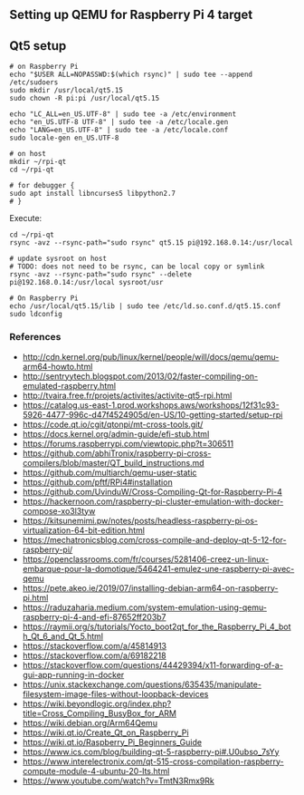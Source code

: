 ## Setting up QEMU for Raspberry Pi 4 target

## Qt5 setup

    # on Raspberry Pi
    echo "$USER ALL=NOPASSWD:$(which rsync)" | sudo tee --append /etc/sudoers
    sudo mkdir /usr/local/qt5.15
    sudo chown -R pi:pi /usr/local/qt5.15

    echo "LC_ALL=en_US.UTF-8" | sudo tee -a /etc/environment
    echo "en_US.UTF-8 UTF-8" | sudo tee -a /etc/locale.gen
    echo "LANG=en_US.UTF-8" | sudo tee -a /etc/locale.conf
    sudo locale-gen en_US.UTF-8

    # on host
    mkdir ~/rpi-qt
    cd ~/rpi-qt

    # for debugger {
    sudo apt install libncurses5 libpython2.7
    # }

Execute:

    cd ~/rpi-qt
    rsync -avz --rsync-path="sudo rsync" qt5.15 pi@192.168.0.14:/usr/local

    # update sysroot on host
    # TODO: does not need to be rsync, can be local copy or symlink
    rsync -avz --rsync-path="sudo rsync" --delete pi@192.168.0.14:/usr/local sysroot/usr

    # On Raspberry Pi
    echo /usr/local/qt5.15/lib | sudo tee /etc/ld.so.conf.d/qt5.15.conf
    sudo ldconfig

### References

- http://cdn.kernel.org/pub/linux/kernel/people/will/docs/qemu/qemu-arm64-howto.html
- http://sentryytech.blogspot.com/2013/02/faster-compiling-on-emulated-raspberry.html
- http://tvaira.free.fr/projets/activites/activite-qt5-rpi.html
- https://catalog.us-east-1.prod.workshops.aws/workshops/12f31c93-5926-4477-996c-d47f4524905d/en-US/10-getting-started/setup-rpi
- https://code.qt.io/cgit/qtonpi/mt-cross-tools.git/
- https://docs.kernel.org/admin-guide/efi-stub.html
- https://forums.raspberrypi.com/viewtopic.php?t=306511
- https://github.com/abhiTronix/raspberry-pi-cross-compilers/blob/master/QT_build_instructions.md
- https://github.com/multiarch/qemu-user-static
- https://github.com/pftf/RPi4#installation
- https://github.com/UvinduW/Cross-Compiling-Qt-for-Raspberry-Pi-4
- https://hackernoon.com/raspberry-pi-cluster-emulation-with-docker-compose-xo3l3tyw
- https://kitsunemimi.pw/notes/posts/headless-raspberry-pi-os-virtualization-64-bit-edition.html
- https://mechatronicsblog.com/cross-compile-and-deploy-qt-5-12-for-raspberry-pi/
- https://openclassrooms.com/fr/courses/5281406-creez-un-linux-embarque-pour-la-domotique/5464241-emulez-une-raspberry-pi-avec-qemu
- https://pete.akeo.ie/2019/07/installing-debian-arm64-on-raspberry-pi.html
- https://raduzaharia.medium.com/system-emulation-using-qemu-raspberry-pi-4-and-efi-87652ff203b7
- https://raymii.org/s/tutorials/Yocto_boot2qt_for_the_Raspberry_Pi_4_both_Qt_6_and_Qt_5.html
- https://stackoverflow.com/a/45814913
- https://stackoverflow.com/a/69182218
- https://stackoverflow.com/questions/44429394/x11-forwarding-of-a-gui-app-running-in-docker
- https://unix.stackexchange.com/questions/635435/manipulate-filesystem-image-files-without-loopback-devices
- https://wiki.beyondlogic.org/index.php?title=Cross_Compiling_BusyBox_for_ARM
- https://wiki.debian.org/Arm64Qemu
- https://wiki.qt.io/Create_Qt_on_Raspberry_Pi
- https://wiki.qt.io/Raspberry_Pi_Beginners_Guide
- https://www.ics.com/blog/building-qt-5-raspberry-pi#.U0ubso_7sYy
- https://www.interelectronix.com/qt-515-cross-compilation-raspberry-compute-module-4-ubuntu-20-lts.html
- https://www.youtube.com/watch?v=TmtN3Rmx9Rk

